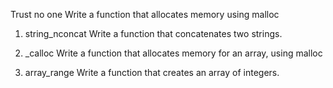 Trust no one
Write a function that allocates memory using malloc

1. string_nconcat
Write a function that concatenates two strings.

2. _calloc
Write a function that allocates memory for an array, using malloc

3. array_range
Write a function that creates an array of integers.
